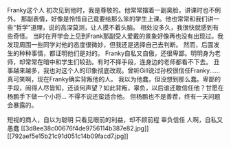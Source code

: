 Franky这个人
初次见到他时，我是尊敬的。他常常摆着一副臭脸，讲课时也不例外。
那副表情，好像是怜惜自己竟要给那么笨的学生上课。他也常常和我们讲一些“哲学”道理，说的高深莫测，让人摸不着头脑。
相处没多久，我很快就感到有些奇怪。
当时在开学会上见到Frank那副受人爱戴的景象好像再也没有出现过。我发现周围一些同学对他的态度很微妙，但我还是选择自己去判断。
然而，后面发生的种种事情，都证明他们是对的。
Franky自私又自傲，还很卑鄙。明明身为老师，却常常在暗中和学生们较劲。有时不择手段，连身边的老师都看不下去。
丑事越来越多，我也对这个人的印象彻底改观。曾听Gill说过孙校很信任Franky...... 真可笑啊，现在Franky确实背叛他的人。
我以为他蠢，但没想到那么蠢。卑鄙的手段，闹得人尽皆知，还谈何声望？如此背叛，辜负，以后谁还敢信任他？甘愿在杨鹏手下做一个小将... 不得不说还蛮适合他。
但杨鹏也不是善茬，终有一天问题会暴露的。

短视的商人，自以为聪明
只看见眼前的利益，却不顾前程
辜负信任
人啊，自私又愚蠢
[[3d8ee38c00676f4de9756114b387e82.jpg]]
[[792aef5e15b21c91d051c14b09facd7.jpg]]